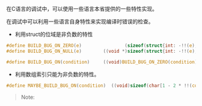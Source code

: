 在C语言的调试中，可以使用一些语言本省提供的一些特性实现。


在调试中可以利用一些语言自身特性来实现编译时错误的检查。


* 利用struct的位域是非负数的特性

```c
#define BUILD_BUG_ON_ZERO(e)                (sizeof(struct{int: -!!(e);}))
#define BUILD_BUG_ON_NULL(e)        ((void *)sizeof(struct{int: -!!(e);}))

#define BUILD_BUG_ON(condition)     ((void)BUILD_BUG_ON_ZERO(condition))
```


* 利用数组索引只能为非负数的特性。

```c
#define MAYBE_BUILD_BUG_ON(condition)  ((void)sizeof(char[1 - 2 * !!(condition)]))
```

> Note:
> 